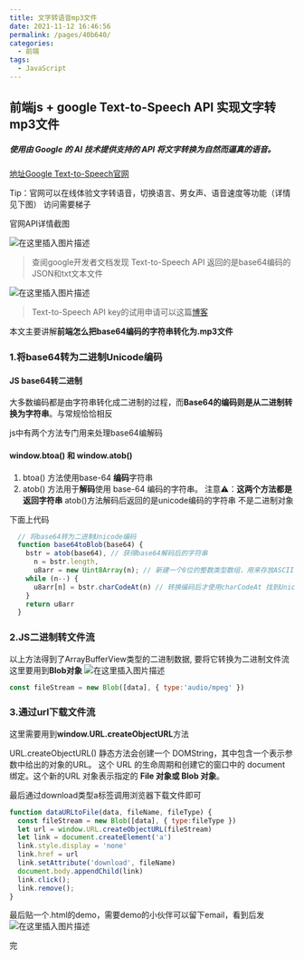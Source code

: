 ```yaml
---
title: 文字转语音mp3文件
date: 2021-11-12 16:46:56
permalink: /pages/40b640/
categories:
  - 前端
tags:
  - JavaScript
---
```



##  前端js + google Text-to-Speech API 实现文字转mp3文件
##### 使用由 Google 的 AI 技术提供支持的 API 将文字转换为自然而逼真的语音。
[地址Google Text-to-Speech官网](https://cloud.google.com/text-to-speech)

Tip：官网可以在线体验文字转语音，切换语言、男女声、语音速度等功能（详情见下图） 访问需要梯子

官网API详情截图

![在这里插入图片描述](https://p3-juejin.byteimg.com/tos-cn-i-k3u1fbpfcp/db5a711d169743629f2faa9b53a33ea5~tplv-k3u1fbpfcp-zoom-1.image)



> 查阅google开发者文档发现 Text-to-Speech API 返回的是base64编码的JSON和txt文本文件



![在这里插入图片描述](https://p3-juejin.byteimg.com/tos-cn-i-k3u1fbpfcp/31c60b8224014a2ab9a5597f806e6b5a~tplv-k3u1fbpfcp-zoom-1.image)


> Text-to-Speech API key的试用申请可以这篇[博客](https://blog.csdn.net/williamvon/article/details/109613475)


本文主要讲解**前端怎么把base64编码的字符串转化为.mp3文件**




### 1.将base64转为二进制Unicode编码

####  JS base64转二进制
大多数编码都是由字符串转化成二进制的过程，而**Base64的编码则是从二进制转换为字符串**。与常规恰恰相反

js中有两个方法专门用来处理base64编解码
#### window.btoa() 和 window.atob() 
1. btoa() 方法使用base-64 **编码**字符串
2. atob() 方法用于**解码**使用 base-64 编码的字符串。
注意⚠️：**这两个方法都是返回字符串** atob()方法解码后返回的是unicode编码的字符串 不是二进制对象

下面上代码
```js
  // 将base64转为二进制Unicode编码
  function base64toBlob(base64) {
    bstr = atob(base64), // 获得base64解码后的字符串
      n = bstr.length, 
      u8arr = new Uint8Array(n); // 新建一个8位的整数类型数组，用来存放ASCII编码的字符串
    while (n--) {
      u8arr[n] = bstr.charCodeAt(n) // 转换编码后才使用charCodeAt 找到Unicode编码 
    }
    return u8arr
  }
```
### 2.JS二进制转文件流
以上方法得到了ArrayBufferView类型的二进制数据, 要将它转换为二进制文件流 这里要用到**Blob对象**
![在这里插入图片描述](https://p3-juejin.byteimg.com/tos-cn-i-k3u1fbpfcp/317037b719bc4a8d8f636d8b57f3b252~tplv-k3u1fbpfcp-zoom-1.image)
```js
const fileStream = new Blob([data], { type:'audio/mpeg' })
```
### 3.通过url下载文件流
这里需要用到**window.URL.createObjectURL**方法
 
URL.createObjectURL() 静态方法会创建一个 DOMString，其中包含一个表示参数中给出的对象的URL。
这个 URL 的生命周期和创建它的窗口中的 document 绑定。这个新的URL 对象表示指定的 **File 对象或 Blob 对象**。

最后通过download类型a标签调用浏览器下载文件即可
```js
function dataURLtoFile(data, fileName, fileType) {
  const fileStream = new Blob([data], { type:fileType })
  let url = window.URL.createObjectURL(fileStream)
  let link = document.createElement('a')
  link.style.display = 'none'
  link.href = url
  link.setAttribute('download', fileName)
  document.body.appendChild(link)
  link.click();
  link.remove();
}
```

最后贴一个.html的demo，需要demo的小伙伴可以留下email，看到后发
![在这里插入图片描述](https://p3-juejin.byteimg.com/tos-cn-i-k3u1fbpfcp/632ebdea9f0f4c6f9949fdb984575a9a~tplv-k3u1fbpfcp-zoom-1.image)


完







